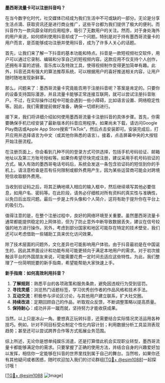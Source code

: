 **墨西哥流量卡可以注册抖音吗？**

在当今数字化时代，社交媒体已经成为我们生活中不可或缺的一部分。无论是分享生活点滴、获取资讯还是进行商业推广，这些平台都为我们提供了极大的便利。而抖音作为一款风靡全球的应用程序，吸引了无数用户的关注。然而，对于身处海外的用户来说，如何顺利使用抖音却成了一个问题。特别是对于持有墨西哥流量卡的用户而言，是否能够成功注册并使用抖音，成为了许多人关心的话题。

首先，让我们来了解一下抖音的基本功能和特点。抖音是一款短视频社交软件，用户可以通过它录制、编辑和分享自己的短视频内容。这款应用不仅支持个人创作，还拥有丰富的滤镜、音乐库以及特效工具，使得视频制作变得更加简单有趣。此外，抖音还具有强大的算法推荐系统，可以根据用户的喜好推送相关内容，让用户随时随地发现新鲜事。

那么，问题来了：墨西哥流量卡究竟能否用于注册抖音呢？答案是肯定的。只要你的设备支持国际漫游，并且流量卡能够正常连接互联网，就可以尝试注册抖音账户。不过，在实际操作过程中可能会遇到一些小障碍，比如语言设置、网络稳定性等。因此，我们需要提前做好准备，确保一切顺利进行。

接下来，我们将详细介绍如何使用墨西哥流量卡注册抖音的具体步骤。首先，你需要确保手机已经安装了最新版本的抖音应用程序。如果尚未下载，请访问Google Play商店或Apple App Store搜索“TikTok”，然后点击安装即可。安装完成后，打开应用并选择语言为中文（或其他你熟悉的语言）。接着，点击屏幕中央的大按钮开始注册流程。

在注册页面上，你会看到几种不同的登录方式可供选择，包括手机号码验证、邮箱地址以及第三方账号授权等。如果你希望尽快完成注册，建议采用手机号码验证的方式。输入有效的墨西哥电话号码后，系统会发送一条包含验证码的短信到你的手机上。请注意检查是否有任何限制或额外费用产生，因为某些运营商可能会对跨境短信收取额外费用。

当收到验证码之后，将其正确地填入相应的输入框中，然后继续填写其他必要信息，如用户名、密码等。在此阶段，请务必仔细核对所有资料的真实性与准确性，以免日后出现问题。最后一步是上传头像和个人简介，这将有助于提升你在平台上的吸引力。

值得注意的是，在整个注册过程中，良好的网络环境至关重要。虽然墨西哥流量卡通常都能提供稳定的上网体验，但为了防止意外中断导致数据丢失，建议在信号较强的地方进行操作。另外，考虑到部分国家和地区可能存在特定的技术壁垒，我们还可以考虑借助一些辅助工具来优化访问效果。

除了技术层面的问题外，文化差异也可能影响用户体验。由于抖音最初是在中国诞生的，因此其界面设计和功能布局可能更倾向于满足本地用户的需求。对于初次接触该平台的外国朋友来说，可能需要花费一定时间去适应这些特性。为此，我们整理了一份简明扼要的新手指南，希望能帮助大家快速上手。

**新手指南：如何高效利用抖音？**
1. **了解规则**：熟悉平台的各项政策和服务条款，避免因违规行为受到惩罚。
2. **寻找灵感**：浏览热门话题标签，学习优秀创作者的作品风格和技术手法。
3. **互动交流**：积极参与评论区讨论，与其他用户建立联系，扩大社交圈。
4. **持续改进**：定期回顾自己的作品，听取观众反馈，不断调整策略以提高质量。
5. **保持耐心**：成功并非一蹴而就，坚持努力才能收获成果。

当然，以上只是冰山一角。要想真正玩转抖音，还需要结合实际情况灵活运用各种技巧。例如，针对不同目标受众制定个性化内容计划；利用数据分析工具监测表现趋势；甚至还可以尝试跨界合作等方式拓展业务范围。

综上所述，无论你是想单纯娱乐消遣，还是打算借此机会实现职业转型，墨西哥流量卡都能够满足你的需求。只要掌握了正确的使用方法，并结合自身的兴趣爱好加以发挥，相信你一定能够在抖音的世界里找到属于自己的舞台。当然啦，如果你还有其他疑问或者困惑，随时欢迎加入我们的讨论群组[[TG💪+ @esim1088](https://t.me/s/esim1088)]一起探讨哦！

[[TG💪+ @esim1088](https://t.me/s/esim1088) ![Image](https://i.postimg.cc/4NQfJmqS/Snipaste-2025-05-13-00-14-12.png)]